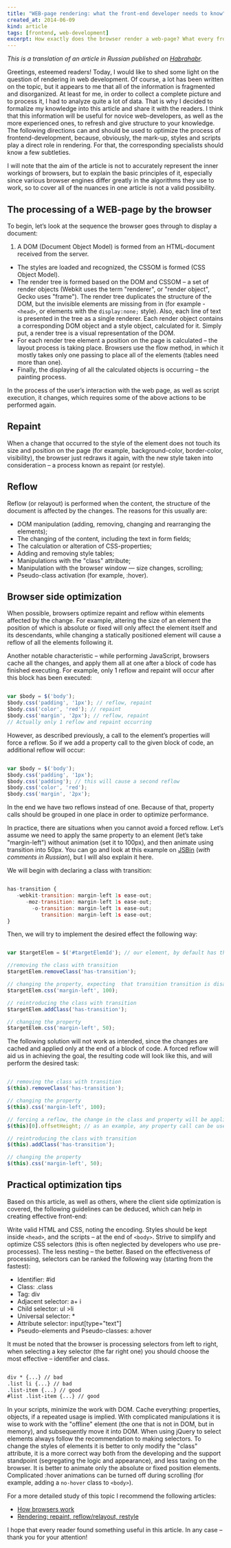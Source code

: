 ```yaml
---
title: "WEB-page rendering: what the front-end developer needs to know"
created_at: 2014-06-09
kind: article
tags: [frontend, web-development]
excerpt: How exactly does the browser render a web-page? What every front-end developer needs to know.
---
```


*This is a translation of an article in Russian published on [Habrahabr](http://habrahabr.ru/users/skutin/topics/).*

Greetings, esteemed readers! Today, I would like to shed some light on the question of rendering in web development. Of course, a lot has been written on the topic, but it appears to me that all of the information is fragmented and disorganized. At least for me, in order to collect a complete picture and to process it, I had to analyze quite a lot of data. That is why I decided to formalize my knowledge into this article and share it with the readers. I think that this information will be useful for novice web-developers, as well as the more experienced ones, to refresh and give structure to your knowledge.
The following directions can and should be used to optimize the process of frontend-development, because, obviously, the mark-up, styles and scripts play a direct role in rendering. For that, the corresponding specialists should know a few subtleties.

I will note that the aim of the article is not to accurately represent the inner workings of browsers, but to explain the basic principles of it, especially since various browser engines differ greatly in the algorithms they use to work, so to cover all of the nuances in one article is not a valid possibility.

## The processing of a WEB-page by the browser

To begin, let’s look at the sequence the browser goes through to display a document:

1. A DOM (Document Object Model) is formed from an HTML-document received from the server.
* The styles are loaded and recognized, the CSSOM is formed (CSS Object Model).
* The render tree is formed based on the DOM and CSSOM – a set of render objects (Webkit uses the term "renderer", or "render object", Gecko uses "frame"). The render tree duplicates the structure of the DOM, but the invisible elements are missing from in (for example - `<head>`, or elements with the `display:none;` style). Also, each line of text is presented in the tree as a single renderer. Each render object contains a corresponding DOM object and a style object, calculated for it. Simply put, a render tree is a visual representation of the DOM.
* For each render tree element a position on the page is calculated – the layout process is taking place. Browsers use the flow method, in which it mostly takes only one passing to place all of the elements (tables need more than one).
* Finally, the displaying of all the calculated objects is occurring – the painting process.

In the process of the user’s interaction with the web page, as well as script execution, it changes, which requires some of the above actions to be performed again.

## Repaint

When a change that occurred to the style of the element does not touch its size and position on the page (for example, background-color, border-color, visibility), the browser just redraws it again, with the new style taken into consideration – a process known as repaint (or restyle).

## Reflow

Reflow (or relayout) is performed when the content, the structure of the document is affected by the changes. The reasons for this usually are:

* DOM manipulation (adding, removing, changing and rearranging the elements);
* The changing of the content, including the text in form fields;
* The calculation or alteration of CSS-properties;
* Adding and removing style tables;
* Manipulations with the "class" attribute;
* Manipulation with the browser window — size changes, scrolling;
* Pseudo-class activation (for example, :hover).

## Browser side optimization

When possible, browsers optimize repaint and reflow within elements affected by the change. For example, altering the size of an element the position of which is absolute or fixed will only affect the element itself and its descendants, while changing a statically positioned element will cause a reflow of all the elements following it.

Another notable characteristic – while performing JavaScript, browsers cache all the changes, and apply them all at one after a block of code has finished executing. For example, only 1 reflow and repaint will occur after this block has been executed:

~~~javascript

var $body = $('body');
$body.css('padding', '1px'); // reflow, repaint
$body.css('color', 'red'); // repaint
$body.css('margin', '2px'); // reflow, repaint
// Actually only 1 reflow and repaint occurring

~~~

However, as described previously, a call to the element’s properties will force a reflow. So if we add a property call to the given block of code, an additional reflow will occur:

~~~javascript

var $body = $('body');
$body.css('padding', '1px');
$body.css('padding'); // this will cause a second reflow
$body.css('color', 'red');
$body.css('margin', '2px');

~~~

In the end we have two reflows instead of one. Because of that, property calls should be grouped in one place in order to optimize performance.

In practice, there are situations when you cannot avoid a forced reflow. Let’s assume we need to apply the same property to an element (let’s take "margin-left") without animation (set it to 100px), and then animate using transition into 50px. You can go and look at this example on [JSBin](http://jsbin.com/qutev/1/edit) (*with comments in Russian*), but I will also explain it here.

We will begin with declaring a class with transition:

~~~javascript

has-transition {
   -webkit-transition: margin-left 1s ease-out;
      -moz-transition: margin-left 1s ease-out;
        -o-transition: margin-left 1s ease-out;
           transition: margin-left 1s ease-out;
}

~~~

Then, we will try to implement the desired effect the following way:

~~~javascript

var $targetElem = $('#targetElemId'); // our element, by default has the class "has-transition"

//removing the class with transition
$targetElem.removeClass('has-transition');

// changing the property, expecting  that transition transition is disabled, since we removed the class
$targetElem.css('margin-left', 100);

// reintroducing the class with transition
$targetElem.addClass('has-transition');

// changing the property
$targetElem.css('margin-left', 50);

~~~


The following solution will not work as intended, since the changes are cached and applied only at the end of a block of code. A forced reflow will aid us in achieving the goal, the resulting code will look like this, and will perform the desired task:

~~~javascript

// removing the class with transition
$(this).removeClass('has-transition');

// changing the property
$(this).css('margin-left', 100);

// forcing a reflow, the change in the class and property will be applied immediately
$(this)[0].offsetHeight; // as an example, any property call can be used

// reintroducing the class with transition
$(this).addClass('has-transition');

// changing the property
$(this).css('margin-left', 50);

~~~

## Practical optimization tips

Based on this article, as well as others, where the client side optimization is covered, the following guidelines can be deduced, which can help in creating effective front-end:

Write valid HTML and CSS, noting the encoding. Styles should be kept inside `<head>`, and the scripts – at the end of `<body>`.
Strive to simplify and optimize CSS selectors (this is often neglected by developers who use pre-processes). The less nesting – the better.  Based on the effectiveness of processing, selectors can be ranked the following way (starting from the fastest):

* Identifier: #id
* Class: .class
* Tag: div
* Adjacent selector: a+ i
* Child selector: ul >li
* Universal selector: *
* Attribute selector: input[type="text"]
* Pseudo-elements and Pseudo-classes: a:hover

It must be noted that the browser is processing selectors from left to right, when selecting a key selector (the far right one) you should choose the most effective – identifier and class.

~~~html

div * {...} // bad
.list li {...} // bad
.list-item {...} // good
#list .list-item {...} // good

~~~

In your scripts, minimize the work with DOM. Cache everything: properties, objects, if a repeated usage is implied. With complicated manipulations it is wise to work with the "offline" element (the one that is not in DOM, but in memory), and subsequently move it into DOM. When using jQuery to select elements always follow the recommendation to making selectors.
To change the styles of elements it is better to only modify the "class" attribute, it is a more correct way both from the developing and the support standpoint (segregating the logic and appearance), and less taxing on the browser.
It is better to animate only the absolute or fixed position elements.
Complicated :hover animations can be turned off during scrolling (for example, adding a `no-hover` class to `<body>`).

For a more detailed study of this topic I recommend the following articles:

* [How browsers work](http://taligarsiel.com/Projects/howbrowserswork1.htm)
* [Rendering: repaint, reflow/relayout, restyle](http://www.phpied.com/rendering-repaint-reflowrelayout-restyle/)

I hope that every reader found something useful in this article. In any case – thank you for your attention!
